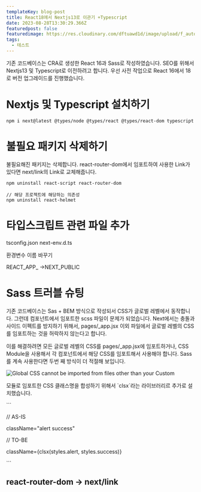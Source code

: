 ```yaml
---
templateKey: blog-post
title: React18에서 Nextjs13로 이관기 +Typescript
date: 2023-08-28T13:30:29.366Z
featuredpost: false
featuredimage: https://res.cloudinary.com/dftuawd1d/image/upload/f_auto,q_auto/c_fit,h_400,w_600/v1675433466/harang/confetti_kqweo8.webp
tags:
  - 테스트
---
```

기존 코드베이스는 CRA로 생성한 React 16과 Sass로 작성하였습니다. SEO를 위해서 Nextjs13 및 Typescript로 이전하려고 합니다.
우선 사전 작업으로 React 16에서 18로 버전 업그레이드를 진행했습니다.

# Nextjs 및 Typescript 설치하기

```shell
npm i next@latest @types/node @types/react @types/react-dom typescript
```

# 불필요 패키지 삭제하기

불필요해진 패키지는 삭제합니다. react-router-dom에서 임포트하여 사용한 Link가 있다면 next/link의 Link로 교체해줍니다.

```shell
npm uninstall react-script react-router-dom

// 해당 프로젝트에 해당하는 의존성
npm uninstall react-helmet
```

# 타입스크립트 관련 파일 추가

tsconfig.json
next-env.d.ts

환경변수 이름 바꾸기

REACT\_APP\_ ->NEXT_PUBLIC

# Sass 트러블 슈팅

기존 코드베이스는 Sas + BEM 방식으로 작성되서 CSS가 글로벌 레벨에서 동작합니다. 그런데 컴포넌트에서 임포트한 scss 파일이 문제가 되었습니다. Next에서는 충돌과 사이드 이펙트를 방지하기 위해서, pages/_app.jsx 이외 파일에서 글로벌 레벨의 CSS를 임포트하는 것을 허락하지 않는다고 합니다.

이를 해결하려면 모든 글로벌 레벨의 CSS를 pages/_app.jsx에 임포트하거나, CSS Module을 사용해서 각 컴포넌트에서 해당 CSS를 임포트해서 사용해야 합니다. Sass를 계속 사용한다면 두번 째 방식이 더 적절해 보입니다.

![Global CSS cannot be imported from files other than your Custom <App>](https://res.cloudinary.com/dftuawd1d/image/upload/v1693621272/blog/Screenshot_2023-09-02_at_11.20.56_AM_x7vqep.png)

모듈로 임포트한 CSS 클래스명을 합성하기 위해서 \`clsx\`라는 라이브러리르 추가로 설치했습니다.

\`\``

// AS-IS

className="alert success"

// TO-BE

className={clsx(styles.alert, styles.success)}

\`\``

## react-router-dom -> next/link